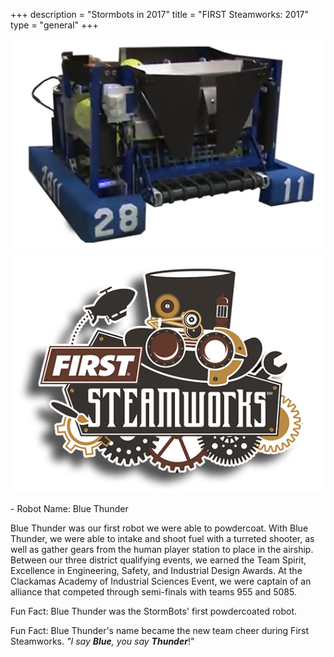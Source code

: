 +++
description = "Stormbots in 2017"
title = "FIRST Steamworks: 2017"
type = "general"
+++

<img style="text-align: right" src="/images/RobotsIcons/2017-robot.png" width="500"/>
<img style="text-align: right" src="/images/games/firststeamworks.png" width="530"/>
<br />
<p>
- Robot Name: Blue Thunder

Blue Thunder was our first robot we were able to powdercoat. With Blue Thunder, we were able to intake and shoot fuel with a turreted shooter, as well as gather gears from the human player station to place in the airship. Between our three district qualifying events, we earned the Team Spirit, Excellence in Engineering, Safety, and Industrial Design Awards. At the Clackamas Academy of Industrial Sciences Event, we were captain of an alliance that competed through semi-finals with teams 955 and 5085.

Fun Fact: Blue Thunder was the StormBots' first powdercoated robot.

Fun Fact: Blue Thunder's name became the new team cheer during First Steamworks. <i>"I say <b>Blue</b>, you say <b>Thunder</b></i>!"

</p>
